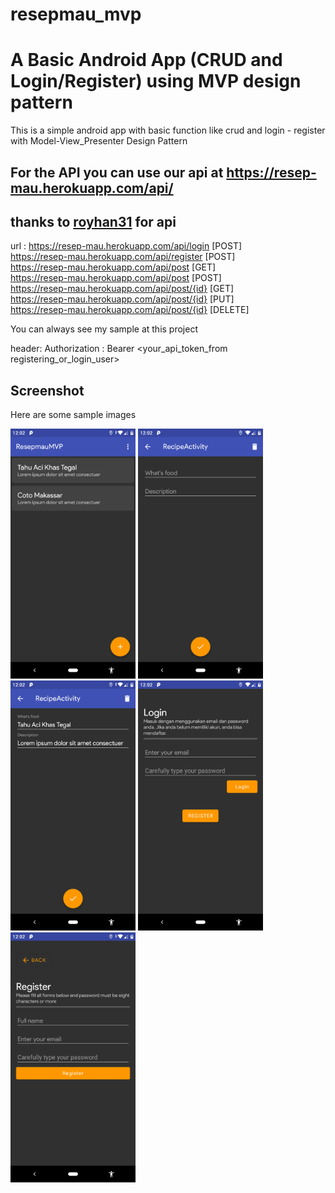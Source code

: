 # resepmau_mvp


# A Basic Android App (CRUD and Login/Register) using MVP design pattern
This is a simple android app with basic function like crud and login - register<br>
with Model-View_Presenter Design Pattern

## For the API you can use our api at https://resep-mau.herokuapp.com/api/ <br>
## thanks to <a href="https://github.com/royhan31">royhan31</a> for api
url :
https://resep-mau.herokuapp.com/api/login [POST] <br>
https://resep-mau.herokuapp.com/api/register [POST] <br>
https://resep-mau.herokuapp.com/api/post [GET] <br>
https://resep-mau.herokuapp.com/api/post [POST] <br>
https://resep-mau.herokuapp.com/api/post/{id} [GET] <br>
https://resep-mau.herokuapp.com/api/post/{id} [PUT] <br>
https://resep-mau.herokuapp.com/api/post/{id} [DELETE] <br>

You can always see my sample at this project 

header:
Authorization : Bearer <your_api_token_from registering_or_login_user>

## Screenshot
Here are some sample images

<img src="https://github.com/ydhnwb/resepmau_mvp/blob/master/screenshots/Screenshot_20190806-000205.png" width="200" height="400">
<img src="https://github.com/ydhnwb/resepmau_mvp/blob/master/screenshots/Screenshot_20190806-000212.png" width="200" height="400">
<img src="https://github.com/ydhnwb/resepmau_mvp/blob/master/screenshots/Screenshot_20190806-000218.png" width="200" height="400">
<img src="https://github.com/ydhnwb/resepmau_mvp/blob/master/screenshots/Screenshot_20190806-000232.png" width="200" height="400">
<img src="https://github.com/ydhnwb/resepmau_mvp/blob/master/screenshots/Screenshot_20190806-000236.png" width="200" height="400">


